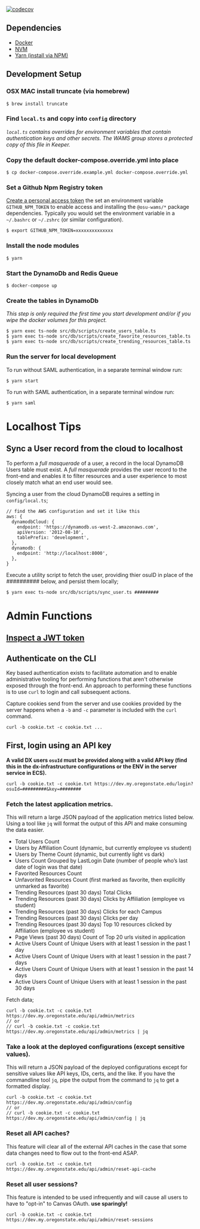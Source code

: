 [![codecov](https://codecov.io/gh/osu-wams/dx-server/branch/master/graph/badge.svg)](https://codecov.io/gh/osu-wams/dx-server)

## Dependencies

- [Docker](https://docs.docker.com/install/)
- [NVM](https://github.com/nvm-sh/nvm#installation-and-update)
- [Yarn (install via NPM)](https://yarnpkg.com/en/docs/install#alternatives-stable)

## Development Setup

### OSX MAC install truncate (via homebrew)

    $ brew install truncate

### Find `local.ts` and copy into `config` directory

_`local.ts` contains overrides for environment variables that contain authentication keys and other secrets. The WAMS group stores a protected copy of this file in Keeper._

### Copy the default docker-compose.override.yml into place

    $ cp docker-compose.override.example.yml docker-compose.override.yml

### Set a Github Npm Registry token

[Create a personal access token](https://help.github.com/en/github/managing-packages-with-github-packages/configuring-npm-for-use-with-github-packages#authenticating-with-a-personal-access-token) the set an environment variable `GITHUB_NPM_TOKEN` to enable access and installing the `@osu-wams/*` package dependencies. Typically you would set the environment variable in a `~/.bashrc` or `~/.zshrc` (or similar configuration).

    $ export GITHUB_NPM_TOKEN=xxxxxxxxxxxxxx

### Install the node modules

    $ yarn

### Start the DynamoDb and Redis Queue

    $ docker-compose up

### Create the tables in DynamoDb

_This step is only required the first time you start development and/or if you wipe the docker volumes for this project._

    $ yarn exec ts-node src/db/scripts/create_users_table.ts
    $ yarn exec ts-node src/db/scripts/create_favorite_resources_table.ts
    $ yarn exec ts-node src/db/scripts/create_trending_resources_table.ts

### Run the server for local development

To run without SAML authentication, in a separate terminal window run:

    $ yarn start

To run with SAML authentication, in a separate terminal window run:

    $ yarn saml

# Localhost Tips

## Sync a User record from the cloud to localhost

To perform a _full masquerade_ of a user, a record in the local DynamoDB Users table must exist. A _full masquerade_ provides the user record to the front-end and enables it to filter resources and a user experience to most closely match what an end user would see.

Syncing a user from the cloud DynamoDB requires a setting in `config/local.ts`;

    // find the AWS configuration and set it like this
    aws: {
      dynamodbCloud: {
        endpoint: 'https://dynamodb.us-west-2.amazonaws.com',
        apiVersion: '2012-08-10',
        tablePrefix: 'development',
      },
      dynamodb: {
        endpoint: 'http://localhost:8000',
      },
    }

Execute a utility script to fetch the user, providing thier osuID in place of the _##########_ below, and persist them locally;

    $ yarn exec ts-node src/db/scripts/sync_user.ts #########

# Admin Functions

## [Inspect a JWT token](support/README.md)

## Authenticate on the CLI

Key based authentication exists to facilitate automation and to enable administrative
tooling for performing functions that aren't otherwise exposed through the front-end. An
approach to performing these functions is to use `curl` to login and call subsequent actions.

Capture cookies send from the server and use cookies provided by the server happens when a `-b` and `-c` parameter is included with the `curl` command.

`curl -b cookie.txt -c cookie.txt ...`

## First, login using an API key

**A valid DX users `osuId` must be provided along with a valid API key (find this in the dx-infrastructure configurations or the ENV in the server service in ECS).**

    curl -b cookie.txt -c cookie.txt https://dev.my.oregonstate.edu/login?osuId=#########&key=########

### Fetch the latest application metrics.

This will return a large JSON payload of the application metrics listed below. Using a tool like
`jq` will format the output of this API and make consuming the data easier.

- Total Users Count
- Users by Affiliation Count (dynamic, but currently employee vs student)
- Users by Theme Count (dynamic, but currently light vs dark)
- Users Count Grouped by LastLogin Date (number of people who’s last date of login was that date)
- Favorited Resources Count
- Unfavorited Resources Count (first marked as favorite, then explicitly unmarked as favorite)
- Trending Resources (past 30 days) Total Clicks
- Trending Resources (past 30 days) Clicks by Affiliation (employee vs student)
- Trending Resources (past 30 days) Clicks for each Campus
- Trending Resources (past 30 days) Clicks per day
- Trending Resources (past 30 days) Top 10 resources clicked by Affiliation (employee vs student)
- Page Views (past 30 days) Count of Top 20 urls visited in application
- Active Users Count of Unique Users with at least 1 session in the past 1 day
- Active Users Count of Unique Users with at least 1 session in the past 7 days
- Active Users Count of Unique Users with at least 1 session in the past 14 days
- Active Users Count of Unique Users with at least 1 session in the past 30 days

Fetch data;

    curl -b cookie.txt -c cookie.txt https://dev.my.oregonstate.edu/api/admin/metrics
    // or
    // curl -b cookie.txt -c cookie.txt https://dev.my.oregonstate.edu/api/admin/metrics | jq

### Take a look at the deployed configurations (except sensitive values).

This will return a JSON payload of the deployed configurations except for sensitive values like API keys, IDs, certs, and the like. If you have the commandline
tool `jq`, pipe the output from the command to `jq` to get a formatted display.

    curl -b cookie.txt -c cookie.txt https://dev.my.oregonstate.edu/api/admin/config
    // or
    // curl -b cookie.txt -c cookie.txt https://dev.my.oregonstate.edu/api/admin/config | jq

### Reset all API caches?

This feature will clear all of the external API caches in the case that some data changes need to flow out to the front-end ASAP.

    curl -b cookie.txt -c cookie.txt https://dev.my.oregonstate.edu/api/admin/reset-api-cache

### Reset all user sessions?

This feature is intended to be used infrequently and will cause all users to have to "opt-in" to Canvas OAuth. **use sparingly!**

    curl -b cookie.txt -c cookie.txt https://dev.my.oregonstate.edu/api/admin/reset-sessions
